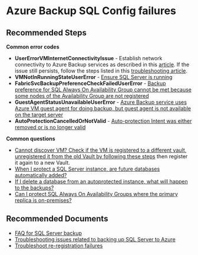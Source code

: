 <properties
		pageTitle="Azure Backup unable to discover VM"
		description="Azure Backup SQL Config failures"
		service="microsoft.recoveryservices"
		resource="vaults"
		authors="srinathv"
		ms.author="srinathv"
		displayOrder=""
		selfHelpType="generic"
		supportTopicIds="32632804"
		resourceTags=""
		productPesIds="15207"
		cloudEnvironments="public, fairfax, usnat, ussec"
		articleId="91077485-46e3-4c9f-a5ae-6d71eae1cf85"
	ownershipId="StorageMediaEdge_Backup"
/>
# Azure Backup SQL Config failures

## **Recommended Steps**

**Common error codes**
- **UserErrorVMInternetConnectivityIssue** - Establish network connectivity to Azure Backup services as described in this [article](https://docs.microsoft.com/azure/backup/backup-sql-server-database-azure-vms#establish-network-connectivity). If the issue still persists, follow the steps listed in this [troubleshooting article](https://docs.microsoft.com/azure/backup/backup-sql-server-azure-troubleshoot#usererrorvminternetconnectivityissue). 
- **VMNotInRunningStateUserError** - [Ensure SQL Server is running](https://docs.microsoft.com/azure/backup/backup-sql-server-azure-troubleshoot#vmnotinrunningstateusererror)</br>
- **FabricSvcBackupPreferenceCheckFailedUserError** - [Backup preference for SQL Always On Availability Group cannot be met because some nodes of the Availability Group are not registered](https://docs.microsoft.com/azure/backup/backup-sql-server-azure-troubleshoot#fabricsvcbackuppreferencecheckfailedusererror)<br>
- **GuestAgentStatusUnavailableUserError** - [Azure Backup service uses Azure VM guest agent for doing backup, but guest agent is not available on the target server](https://docs.microsoft.com/azure/backup/backup-sql-server-azure-troubleshoot#guestagentstatusunavailableusererror)<br>
- **AutoProtectionCancelledOrNotValid** - [Auto-protection Intent was either removed or is no longer valid](https://docs.microsoft.com/azure/backup/backup-sql-server-azure-troubleshoot#autoprotectioncancelledornotvalid)

**Common questions**
- [Cannot discover VM? Check if the VM is registered to a different vault, unregistered it from the old Vault by following these steps](https://docs.microsoft.com/azure/backup/manage-monitor-sql-database-backup#unregister-a-sql-server-instance) then register it again to a new Vault.
- [When I protect a SQL Server instance, are future databases automatically added?](https://docs.microsoft.com/azure/backup/faq-backup-sql-server#are-future-databases-automatically-added-for-backup)</br>
- [If I delete a database from an autoprotected instance, what will happen to the backups?](https://docs.microsoft.com/azure/backup/faq-backup-sql-server#if-i-delete-a-database-from-an-autoprotected-instance-what-will-happen-to-the-backups)</br>
- [Can I protect SQL Always On Availability Groups where the primary replica is on-premises?](https://docs.microsoft.com/azure/backup/faq-backup-sql-server#can-i-protect-availability-groups-across-regions)</br>

## **Recommended Documents**

- [FAQ for SQL Server backup](https://docs.microsoft.com/azure/backup/faq-backup-sql-server)</br>
- [Troubleshooting issues related to backing up SQL Server to Azure](https://docs.microsoft.com/azure/backup/backup-sql-server-azure-troubleshoot)</br>
- [Troubleshoot re-registration failures](https://docs.microsoft.com/azure/backup/backup-sql-server-azure-troubleshoot#re-registration-failures)
